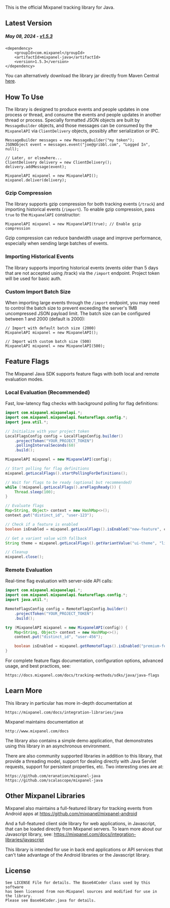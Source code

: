 This is the official Mixpanel tracking library for Java.

## Latest Version

##### _May 08, 2024_ - [v1.5.3](https://github.com/mixpanel/mixpanel-java/releases/tag/mixpanel-java-1.5.3)

```
<dependency>
    <groupId>com.mixpanel</groupId>
    <artifactId>mixpanel-java</artifactId>
    <version>1.5.3</version>
</dependency>
```

You can alternatively download the library jar directly from Maven Central [here](https://central.sonatype.com/artifact/com.mixpanel/mixpanel-java).

## How To Use

The library is designed to produce events and people updates in one process or thread, and
consume the events and people updates in another thread or process. Specially formatted JSON objects
are built by `MessageBuilder` objects, and those messages can be consumed by the
`MixpanelAPI` via `ClientDelivery` objects, possibly after serialization or IPC.

    MessageBuilder messages = new MessageBuilder("my token");
    JSONObject event = messages.event("joe@gribbl.com", "Logged In", null);

    // Later, or elsewhere...
    ClientDelivery delivery = new ClientDelivery();
    delivery.addMessage(event);

    MixpanelAPI mixpanel = new MixpanelAPI();
    mixpanel.deliver(delivery);

### Gzip Compression

The library supports gzip compression for both tracking events (`/track`) and importing historical events (`/import`). To enable gzip compression, pass `true` to the `MixpanelAPI` constructor:

    MixpanelAPI mixpanel = new MixpanelAPI(true); // Enable gzip compression

Gzip compression can reduce bandwidth usage and improve performance, especially when sending large batches of events.

### Importing Historical Events

The library supports importing historical events (events older than 5 days that are not accepted using /track) via the `/import` endpoint. Project token will be used for basic auth.

### Custom Import Batch Size

When importing large events through the `/import` endpoint, you may need to control the batch size to prevent exceeding the server's 1MB uncompressed JSON payload limit. The batch size can be configured between 1 and 2000 (default is 2000):

    // Import with default batch size (2000)
    MixpanelAPI mixpanel = new MixpanelAPI();
    
    // Import with custom batch size (500)
    MixpanelAPI mixpanel = new MixpanelAPI(500);

## Feature Flags

The Mixpanel Java SDK supports feature flags with both local and remote evaluation modes.

### Local Evaluation (Recommended)

Fast, low-latency flag checks with background polling for flag definitions:

```java
import com.mixpanel.mixpanelapi.*;
import com.mixpanel.mixpanelapi.featureflags.config.*;
import java.util.*;

// Initialize with your project token
LocalFlagsConfig config = LocalFlagsConfig.builder()
    .projectToken("YOUR_PROJECT_TOKEN")
    .pollingIntervalSeconds(60)
    .build();

MixpanelAPI mixpanel = new MixpanelAPI(config);

// Start polling for flag definitions
mixpanel.getLocalFlags().startPollingForDefinitions();

// Wait for flags to be ready (optional but recommended)
while (!mixpanel.getLocalFlags().areFlagsReady()) {
    Thread.sleep(100);
}

// Evaluate flags
Map<String, Object> context = new HashMap<>();
context.put("distinct_id", "user-123");

// Check if a feature is enabled
boolean isEnabled = mixpanel.getLocalFlags().isEnabled("new-feature", context);

// Get a variant value with fallback
String theme = mixpanel.getLocalFlags().getVariantValue("ui-theme", "light", context);

// Cleanup
mixpanel.close();
```

### Remote Evaluation

Real-time flag evaluation with server-side API calls:

```java
import com.mixpanel.mixpanelapi.*;
import com.mixpanel.mixpanelapi.featureflags.config.*;
import java.util.*;

RemoteFlagsConfig config = RemoteFlagsConfig.builder()
    .projectToken("YOUR_PROJECT_TOKEN")
    .build();

try (MixpanelAPI mixpanel = new MixpanelAPI(config)) {
    Map<String, Object> context = new HashMap<>();
    context.put("distinct_id", "user-456");

    boolean isEnabled = mixpanel.getRemoteFlags().isEnabled("premium-features", context);
}
```

For complete feature flags documentation, configuration options, advanced usage, and best practices, see:

    https://docs.mixpanel.com/docs/tracking-methods/sdks/java/java-flags

## Learn More

This library in particular has more in-depth documentation at

    https://mixpanel.com/docs/integration-libraries/java

Mixpanel maintains documentation at

    http://www.mixpanel.com/docs

The library also contains a simple demo application, that demonstrates
using this library in an asynchronous environment.

There are also community supported libraries in addition to this library,
that provide a threading model, support for dealing directly with Java Servlet requests,
support for persistent properties, etc. Two interesting ones are at:

    https://github.com/eranation/mixpanel-java
    https://github.com/scalascope/mixpanel-java

## Other Mixpanel Libraries

Mixpanel also maintains a full-featured library for tracking events from Android apps at https://github.com/mixpanel/mixpanel-android

And a full-featured client side library for web applications, in Javascript, that can be loaded
directly from Mixpanel servers. To learn more about our Javascript library, see: https://mixpanel.com/docs/integration-libraries/javascript

This library is intended for use in back end applications or API services that can't take
advantage of the Android libraries or the Javascript library.

## License

```
See LICENSE File for details. The Base64Coder class used by this software
has been licensed from non-Mixpanel sources and modified for use in the library.
Please see Base64Coder.java for details.
```
